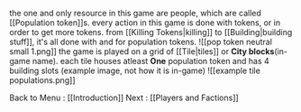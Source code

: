 the one and only resource in this game are people, which are called [[Population token]]s. every action in this game is done with tokens, or in order to get more tokens. from [[Killing Tokens|killing]] to [[Building|building stuff]],  it's all done with and for population tokens. 
![[pop token neutral small 1.png]]
the game is played on a grid of [[Tile|tiles]] or **City blocks**(in-game name). each tile houses atleast **One** population token and has 4 building slots (example image, not how it is in-game) 
![[example tile populations.png]]

Back to Menu : [[Introduction]]
Next : [[Players and Factions]]